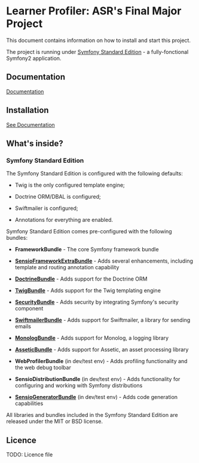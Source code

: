 <link href="http://kevinburke.bitbucket.org/markdowncss/markdown.css" rel="stylesheet"></link>

Learner Profiler: ASR's Final Major Project
===========================================

This document contains information on how to install and start this project.

The project is running under [Symfony Standard Edition][1] - a fully-fonctional Symfony2 application.

Documentation
-------------

[Documentation](app/Resources/doc/index.md)

Installation
------------

[See Documentation](app/Resources/doc/index.md)

What's inside?
---------------

### Symfony Standard Edition

The Symfony Standard Edition is configured with the following defaults:

  * Twig is the only configured template engine;

  * Doctrine ORM/DBAL is configured;

  * Swiftmailer is configured;

  * Annotations for everything are enabled.

Symfony Standard Edition comes pre-configured with the following bundles:

  * **FrameworkBundle** - The core Symfony framework bundle

  * [**SensioFrameworkExtraBundle**][3] - Adds several enhancements, including
    template and routing annotation capability

  * [**DoctrineBundle**][4] - Adds support for the Doctrine ORM

  * [**TwigBundle**][5] - Adds support for the Twig templating engine

  * [**SecurityBundle**][6] - Adds security by integrating Symfony's security
    component

  * [**SwiftmailerBundle**][7] - Adds support for Swiftmailer, a library for
    sending emails

  * [**MonologBundle**][8] - Adds support for Monolog, a logging library

  * [**AsseticBundle**][9] - Adds support for Assetic, an asset processing
    library

  * **WebProfilerBundle** (in dev/test env) - Adds profiling functionality and
    the web debug toolbar

  * **SensioDistributionBundle** (in dev/test env) - Adds functionality for
    configuring and working with Symfony distributions

  * [**SensioGeneratorBundle**][10] (in dev/test env) - Adds code generation
    capabilities

All libraries and bundles included in the Symfony Standard Edition are
released under the MIT or BSD license.

Licence
-------

TODO: Licence file


[1]:  https://github.com/symfony/symfony-standard
[2]:  http://getcomposer.org/
[3]:  http://symfony.com/doc/2.5/bundles/SensioFrameworkExtraBundle/index.html
[4]:  http://symfony.com/doc/2.5/book/doctrine.html
[5]:  http://symfony.com/doc/2.5/book/templating.html
[6]:  http://symfony.com/doc/2.5/book/security.html
[7]: http://symfony.com/doc/2.5/cookbook/email.html
[8]: http://symfony.com/doc/2.5/cookbook/logging/monolog.html
[9]: http://symfony.com/doc/2.5/cookbook/assetic/asset_management.html
[10]: http://symfony.com/doc/2.5/bundles/SensioGeneratorBundle/index.html
